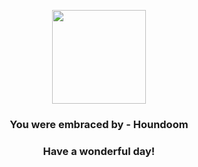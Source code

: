 <p align="center">
    <img src="https://raw.githubusercontent.com/PokeAPI/sprites/master/sprites/pokemon/229.png" width="150" height="150">
</p>
<h3 align="center">You were embraced by - <b>Houndoom</b></h3>
<h3 align="center">Have a wonderful day!</h3>
